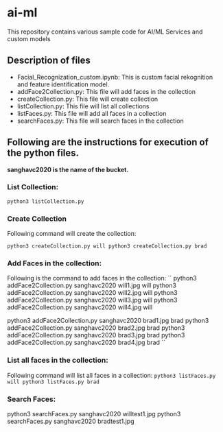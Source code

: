 # ai-ml
This repository contains various sample code for AI/ML Services and custom models

## Description of files
- Facial_Recognization_custom.ipynb: This is custom facial rekognition and feature identification model. 
- addFace2Collection.py: This file will add faces in the collection
- createCollection.py: This file will create collection
- listCollection.py: This file will list all collections
- listFaces.py: This file will add all faces in a collection
- searchFaces.py: This file will search faces in the collection


## Following are the instructions for execution of the python files.

**sanghavc2020 is the name of the bucket.**


### List Collection: 
``python3 listCollection.py``

### Create Collection
Following command will create the collection: 

``
python3 createCollection.py will
python3 createCollection.py brad 
``


### Add Faces in the collection:
Following is the command to add faces in the collection: 
`` 
python3 addFace2Collection.py sanghavc2020 will1.jpg will
python3 addFace2Collection.py sanghavc2020 will2.jpg will
python3 addFace2Collection.py sanghavc2020 will3.jpg will
python3 addFace2Collection.py sanghavc2020 will4.jpg will

python3 addFace2Collection.py sanghavc2020 brad1.jpg brad
python3 addFace2Collection.py sanghavc2020 brad2.jpg brad
python3 addFace2Collection.py sanghavc2020 brad3.jpg brad
python3 addFace2Collection.py sanghavc2020 brad4.jpg brad
``

### List all faces in the collection: 
Following command will list all faces in a collection:
``
python3 listFaces.py will
python3 listFaces.py brad
``

### Search Faces:
python3 searchFaces.py sanghavc2020 willtest1.jpg
python3 searchFaces.py sanghavc2020 bradtest1.jpg
